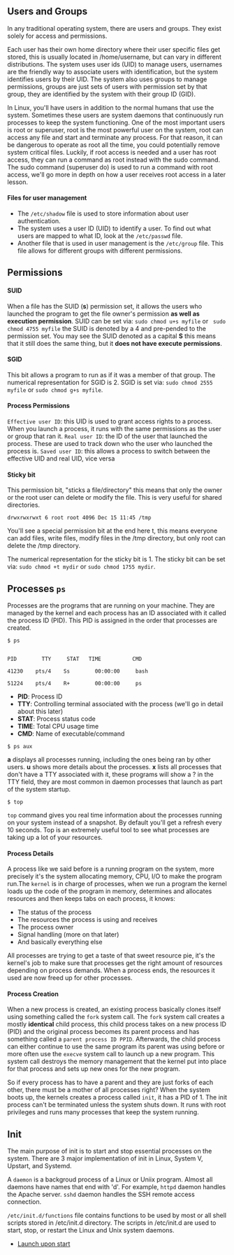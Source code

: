 ## Users and Groups 
In any traditional operating system, there are users and groups. They exist solely for access and permissions. 

Each user has their own home directory where their user specific files get stored, this is usually located in /home/username, but can vary in different distributions. The system uses user ids (UID) to manage users, usernames are the friendly way to associate users with identification, but the system identifies users by their UID. The system also uses groups to manage permissions, groups are just sets of users with permission set by that group, they are identified by the system with their group ID (GID).

In Linux, you'll have users in addition to the normal humans that use the system. Sometimes these users are system daemons that continuously run processes to keep the system functioning. One of the most important users is root or superuser, root is the most powerful user on the system, root can access any file and start and terminate any process. For that reason, it can be dangerous to operate as root all the time, you could potentially remove system critical files. Luckily, if root access is needed and a user has root access, they can run a command as root instead with the sudo command. The sudo command (superuser do) is used to run a command with root access, we'll go more in depth on how a user receives root access in a later lesson.

#### Files for user management
* The `/etc/shadow` file is used to store information about user authentication.
* The system uses a user ID (UID) to identify a user. To find out what users are mapped to what ID, look at the `/etc/passwd` file.
* Another file that is used in user management is the `/etc/group` file. This file allows for different groups with different permissions.

## Permissions

#### SUID
When a file has the SUID (**s**) permission set, it allows the users who launched the program to get the file owner's permission **as well as execution permission**.
SUID can be set via: `sudo chmod u+s myfile` or ` sudo chmod 4755 myfile` the SUID is denoted by a 4 and pre-pended to the permission set. You may see the SUID denoted as a capital **S** this means that it still does the same thing, but it **does not have execute permissions**.

#### SGID
This bit allows a program to run as if it was a member of that group. The numerical representation for SGID is 2. SGID is set via: `sudo chmod 2555 myfile` or `sudo chmod g+s myfile`.

#### Process Permissions
`Effective user ID`: this UID is used to grant access rights to a process. When you launch a process, it runs with the same permissions as the user or group that ran it.
`Real user ID`: the ID of the user that launched the process. These are used to track down who the user who launched the process is.
`Saved user ID`: this allows a process to switch between the effective UID and real UID, vice versa

#### Sticky bit
This permission bit, "sticks a file/directory" this means that only the owner or the root user can delete or modify the file. This is very useful for shared directories. 
```
drwxrwxrwxt 6 root root 4096 Dec 15 11:45 /tmp
```
You'll see a special permission bit at the end here t, this means everyone can add files, write files, modify files in the /tmp directory, but only root can delete the /tmp directory.

The numerical representation for the sticky bit is 1. The sticky bit can be set via: `sudo chmod +t mydir` or `sudo chmod 1755 mydir`.

## Processes `ps`
Processes are the programs that are running on your machine. They are managed by the kernel and each process has an ID associated with it called the process ID (PID). This PID is assigned in the order that processes are created.
```
$ ps


PID        TTY     STAT   TIME          CMD

41230    pts/4    Ss        00:00:00     bash

51224    pts/4    R+        00:00:00     ps

```
* **PID**: Process ID
* **TTY**: Controlling terminal associated with the process (we'll go in detail about this later)
* **STAT**: Process status code
* **TIME**: Total CPU usage time
* **CMD**: Name of executable/command

```
$ ps aux
```
**a** displays all processes running, including the ones being ran by other users. 
**u** shows more details about the processes. 
**x** lists all processes that don't have a TTY associated with it, these programs will show a ? in the TTY field, they are most common in daemon processes that launch as part of the system startup.

```
$ top
```
`top` command gives you real time information about the processes running on your system instead of a snapshot. By default you'll get a refresh every 10 seconds. Top is an extremely useful tool to see what processes are taking up a lot of your resources.

#### Process Details
A process like we said before is a running program on the system, more precisely it's the system allocating memory, CPU, I/O to make the program run.The `kernel` is in charge of processes, when we run a program the kernel loads up the code of the program in memory, determines and allocates resources and then keeps tabs on each process, it knows:
* The status of the process
* The resources the process is using and receives
* The process owner
* Signal handling (more on that later)
* And basically everything else

All processes are trying to get a taste of that sweet resource pie, it's the kernel's job to make sure that processes get the right amount of resources depending on process demands. When a process ends, the resources it used are now freed up for other processes.

#### Process Creation
When a new process is created, an existing process basically clones itself using something called the `fork` system call. The `fork` system call creates a mostly **identical** child process, this child process takes on a new process ID (PID) and the original process becomes its parent process and has something called a `parent process ID PPID`. Afterwards, the child process can either continue to use the same program its parent was using before or more often use the `execve` system call to launch up a new program. This system call destroys the memory management that the kernel put into place for that process and sets up new ones for the new program.

So if every process has to have a parent and they are just forks of each other, there must be a mother of all processes right? When the system boots up, the kernels creates a process called `init`, it has a PID of 1. The init process can't be terminated unless the system shuts down. It runs with root privileges and runs many processes that keep the system running.

## Init
The main purpose of init is to start and stop essential processes on the system. There are 3 major implementation of init in Linux, System V, Upstart, and Systemd. 

A `daemon` is a backgroud process of a Linux or Uniix program. Almost all daemons have names that end with 'd'. For example, `httpd` daemon handles the Apache server. 
`sshd` daemon handles the SSH remote access connection. 

`/etc/init.d/functions` file contains functions to be used by most or all shell scripts stored in /etc/init.d directory. The scripts in /etc/init.d are used to start,
stop, or restart the Linux and Unix system daemons. 

* [Launch upon start](http://developernotes.com/archive/2011/04/06/169.aspx)

